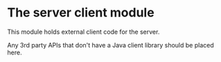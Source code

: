 # The server client module

This module holds external client code for the server.

Any 3rd party APIs that don't have a Java client library should be placed here.
